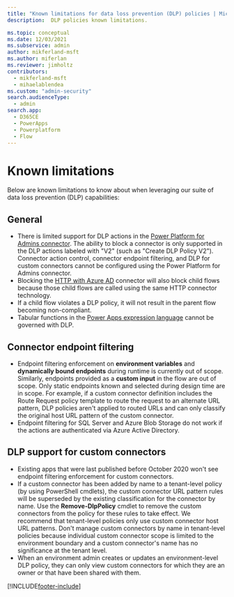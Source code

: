 ```yaml
---
title: "Known limitations for data loss prevention (DLP) policies | MicrosoftDocs"
description:  DLP policies known limitations.

ms.topic: conceptual
ms.date: 12/03/2021
ms.subservice: admin
author: mikferland-msft
ms.author: miferlan
ms.reviewer: jimholtz
contributors:
  - mikferland-msft
  - mihaelablendea
ms.custom: "admin-security"
search.audienceType: 
  - admin
search.app:
  - D365CE
  - PowerApps
  - Powerplatform
  - Flow
---
```


# Known limitations

Below are known limitations to know about when leveraging our suite of data loss prevention (DLP) capabilities:

## General

- There is limited support for DLP actions in the [Power Platform for Admins connector](/connectors/powerplatformforadmins/). The ability to block a connector is only supported in the DLP actions labeled with "V2" (such as "Create DLP Policy V2"). Connector action control, connector endpoint filtering, and DLP for custom connectors cannot be configured using the Power Platform for Admins connector.
- Blocking the [HTTP with Azure AD](/connectors/webcontents/) connector will also block child flows because those child flows are called using the same HTTP connector technology.
- If a child flow violates a DLP policy, it will not result in the parent flow becoming non-compliant.
- Tabular functions in the [Power Apps expression language](/powerapps/maker/canvas-apps/formula-reference) cannot be governed with DLP.

## Connector endpoint filtering

- Endpoint filtering enforcement on **environment variables** and **dynamically bound endpoints** during runtime is currently out of scope. Similarly, endpoints provided as a **custom input** in the flow are out of scope. Only static endpoints known and selected during design time are in scope. For example, if a custom connector definition includes the Route Request policy template to route the request to an alternate URL pattern, DLP policies aren't applied to routed URLs and can only classify the original host URL pattern of the custom connector. 
- Endpoint filtering for SQL Server and Azure Blob Storage do not work if the actions are authenticated via Azure Active Directory.

## DLP support for custom connectors

- Existing apps that were last published before October 2020 won't see endpoint filtering enforcement for custom connectors. 
- If a custom connector has been added by name to a tenant-level policy (by using PowerShell cmdlets), the custom connector URL pattern rules will be superseded by the existing classification for the connector by name. Use the **Remove-DlpPolicy** cmdlet to remove the custom connectors from the policy for these rules to take effect. We recommend that tenant-level policies only use custom connector host URL patterns. Don't manage custom connectors by name in tenant-level policies because individual custom connector scope is limited to the environment boundary and a custom connector's name has no significance at the tenant level. 
- When an environment admin creates or updates an environment-level DLP policy, they can only view custom connectors for which they are an owner or that have been shared with them.



[!INCLUDE[footer-include](../includes/footer-banner.md)]

